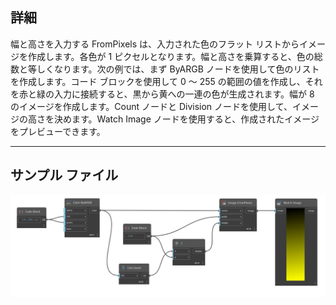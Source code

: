 ## 詳細
幅と高さを入力する FromPixels は、入力された色のフラット リストからイメージを作成します。各色が 1 ピクセルとなります。幅と高さを乗算すると、色の総数と等しくなります。次の例では、まず ByARGB ノードを使用して色のリストを作成します。コード ブロックを使用して 0 ～ 255 の範囲の値を作成し、それを赤と緑の入力に接続すると、黒から黄への一連の色が生成されます。幅が 8 のイメージを作成します。Count ノードと Division ノードを使用して、イメージの高さを決めます。Watch Image ノードを使用すると、作成されたイメージをプレビューできます。
___
## サンプル ファイル

![FromPixels (colors, width, height)](./DSCore.IO.Image.FromPixels(colors,%20width,%20height)_img.jpg)

